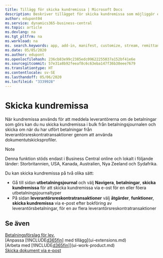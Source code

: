 ```yaml
---
title: Tillägg för skicka kundremissa | Microsoft Docs
description: Beskriver tillägget för skicka kundremissa som möjliggör e-post och skicka om kundremissa från betalningsjournalen och leverantörsreskontratransaktionerna.
author: edupont04
ms.service: dynamics365-business-central
ms.topic: article
ms.devlang: na
ms.tgt_pltfrm: na
ms.workload: na
ms. search.keywords: app, add-in, manifest, customize, stream, remittance, advice
ms.date: 05/05/2020
ms.author: edupont
ms.openlocfilehash: 236cb83e99c2385edc09622255037a152bf41e6e
ms.sourcegitcommit: 57e31a8b92feeaf8c6c63eba147f36b38eee7679
ms.translationtype: HT
ms.contentlocale: sv-SE
ms.lasthandoff: 05/06/2020
ms.locfileid: "3339928"
---
```

# <a name="send-remittance-advice"></a>Skicka kundremissa

När kundremissa används för att meddela leverantörerna om de betalningar som görs kan du nu skicka kundremissa i bulk från betalningsjournalen och skicka om när du har utfört betalningar från leverantörsreskontratransaktioner genom att använda dokumentutskicksprofiler.

> [!NOTE]
> Denna funktion stöds endast i Business Central online och lokalt i följande länder: Storbritannien, USA, Kanada, Australien, Nya Zeeland och Sydafrika.  

Du kan skicka kundremissa på två olika sätt:

* Gå till sidan **utbetalningsjournal** och välj **Navigera**, **betalningar**, **skicka kundremissa** för att skicka kundremissa via e-ost för en eller föera utbetalningsjournaltyper
* På sidan **leverantörsreskontratransaktioner** välj **åtgärder**, **funktioner**, **skicka kundremissa** via e-post efter bokföring av leverantörsbetalningar, för en av flera leverantörsreskontratransaktioner

## <a name="see-also"></a>Se även

[Betalningsförslag för lev.](payables-how-suggest-vendor-payments.md)  
[Anpassa [!INCLUDE[d365fin](includes/d365fin_md.md)] med tillägg](ui-extensions.md)  
[Arbeta med [!INCLUDE[d365fin](includes/d365fin_md.md)]](ui-work-product.md)  
[Skicka dokument via e-post](ui-how-send-documents-email.md)  
